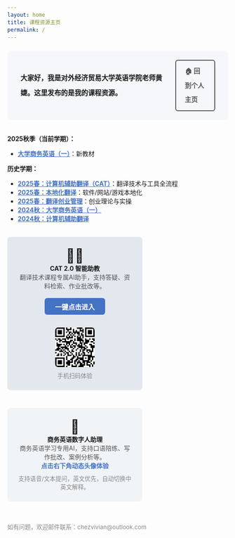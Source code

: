```yaml
---
layout: home
title: 课程资源主页
permalink: /
---
```


<!-- 顶部简介区块 -->
<div style="background:#f5f7fa; border-radius:8px; padding:20px 30px; margin:24px 0 32px 0; font-size:1.1em; line-height:2.2; display:flex; justify-content:space-between; align-items:center;">
  <div>
    <b>大家好，我是对外经济贸易大学英语学院老师黄婕。这里发布的是我的课程资源。</b>
  </div>
  <div style="margin-left:20px;">
    <a href="https://chezvivian.github.io" style="display:inline-block; color:#555; background:transparent; font-weight:bold; border:2px solid #555; border-radius:6px; padding:8px 20px; text-decoration:none; font-size:0.95em; transition:all 0.3s ease;" onmouseover="this.style.backgroundColor='#555'; this.style.color='#fff';" onmouseout="this.style.backgroundColor='transparent'; this.style.color='#555';">
      🏠 回到个人主页
    </a>
  </div>
</div>

<b>2025秋季（当前学期）：</b>

- <a href="/class/posts/2025-08-21-BusinessEnglish-2025/" style="color:#4472c4; font-weight:bold;">大学商务英语（一）</a>：新教材

<b>历史学期：</b>


- <a href="/class/archive/CAT-2025-spring/" style="color:#4472c4; font-weight:bold;">2025春：计算机辅助翻译（CAT）</a>：翻译技术与工具全流程
- <a href="/class/archive/Localization-2025-spring/" style="color:#4472c4; font-weight:bold;">2025春：本地化翻译</a>：软件/网站/游戏本地化
- <a href="/class/archive/Entrepreneur-2025-spring/" style="color:#4472c4; font-weight:bold;">2025春：翻译创业管理</a>：创业理论与实操
- <a href="/class/archive/BusinessEnglish-2024/" style="color:#4472c4; font-weight:bold;">2024秋：大学商务英语（一）</a>
- <a href="/class/archive/CAT-2024/" style="color:#4472c4; font-weight:bold;">2024秋：计算机辅助翻译</a>

<!-- 智能助教专区 -->

<div style="display:flex; flex-wrap:wrap; gap:24px; margin:32px 0 0 0; justify-content:space-between;">
  <div style="flex:1 1 320px; max-width:48%; background:#e3e8ef; border-radius:8px; padding:24px; margin-bottom:16px; text-align:center; min-width:260px;">
    <span style="font-size:2.2em;">🧑‍💻</span><br>
    <b>CAT 2.0 智能助教</b><br>
    <span style="color:#555;">翻译技术课程专属AI助手，支持答疑、资料检索、作业批改等。</span><br>
    <a href="https://udify.app/chat/cowvutHCzOFeVfaw" style="display:inline-block; margin:18px 0 10px 0; color:#fff; background:#4472c4; font-weight:bold; border-radius:6px; padding:8px 24px; text-decoration:none; font-size:1.08em;">一键点击进入</a><br>
    <div style="margin:18px 0 0 0;">
      <img src="assets/CAT助教_2.0.png" style="height:90px; border-radius:8px; border:1px solid #e0e0e0;">
      <div style="color:#888; font-size:0.95em; margin-top:6px;">手机扫码体验</div>
    </div>
  </div>
  <div style="flex:1 1 320px; max-width:48%; background:#f1f4f7; border-radius:8px; padding:24px; margin-bottom:16px; text-align:center; min-width:260px;">
    <span style="font-size:2.2em;">🤖</span><br>
    <b>商务英语数字人助理</b><br>
    <span style="color:#555;">商务英语学习专用AI，支持口语陪练、写作批改、案例分析等。</span><br>
    <span style="color:#4472c4; font-weight:bold;">点击右下角动态头像体验</span>
    <div style="margin-top:10px; font-size:0.95em; color:#888;">支持语音/文本提问，英文优先，自动切换中英文解释。</div>
  </div>
</div>

<div style="margin-top:32px; color:#888; font-size:0.95em;">如有问题，欢迎邮件联系：chezvivian@outlook.com</div>

<!-- 保留数字人助理脚本 -->
<script
    type="module"
    src="https://agent.d-id.com/v1/index.js"
    data-name="did-agent"
    data-mode="fabio"
    data-client-key="YXV0aDB8NjgxYTAxYmEyZGNhMTc1NDdkZmYxNDc1OlhvaWFYbmZpdkt5NDRKRFZSRURjYw=="
    data-agent-id="agt_AARr0Q-v"
    data-monitor="true">
</script>




